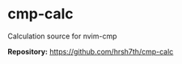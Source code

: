 # cmp-calc

Calculation source for nvim-cmp

**Repository:** <https://github.com/hrsh7th/cmp-calc>

<!-- vim: set ft=markdown: -->